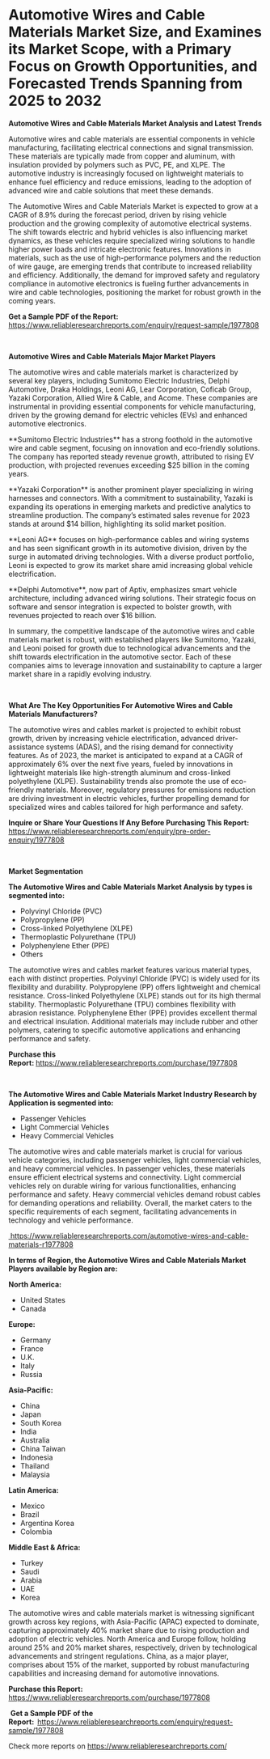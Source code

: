 <p><h1>Automotive Wires and Cable Materials Market Size, and Examines its Market Scope, with a Primary Focus on Growth Opportunities, and Forecasted Trends Spanning from 2025 to 2032</h1></p><p><strong>Automotive Wires and Cable Materials Market Analysis and Latest Trends</strong></p>
<p><p>Automotive wires and cable materials are essential components in vehicle manufacturing, facilitating electrical connections and signal transmission. These materials are typically made from copper and aluminum, with insulation provided by polymers such as PVC, PE, and XLPE. The automotive industry is increasingly focused on lightweight materials to enhance fuel efficiency and reduce emissions, leading to the adoption of advanced wire and cable solutions that meet these demands.</p><p>The Automotive Wires and Cable Materials Market is expected to grow at a CAGR of 8.9% during the forecast period, driven by rising vehicle production and the growing complexity of automotive electrical systems. The shift towards electric and hybrid vehicles is also influencing market dynamics, as these vehicles require specialized wiring solutions to handle higher power loads and intricate electronic features. Innovations in materials, such as the use of high-performance polymers and the reduction of wire gauge, are emerging trends that contribute to increased reliability and efficiency. Additionally, the demand for improved safety and regulatory compliance in automotive electronics is fueling further advancements in wire and cable technologies, positioning the market for robust growth in the coming years.</p></p>
<p><strong>Get a Sample PDF of the Report:&nbsp;</strong> <a href="https://www.reliableresearchreports.com/enquiry/request-sample/1977808?utm_campaign=3430&utm_medium=2&utm_source=Github&utm_content=ia&utm_term=03042025&utm_id=automotive-wires-and-cable-materials">https://www.reliableresearchreports.com/enquiry/request-sample/1977808</a></p>
<p>&nbsp;</p>
<p><strong>Automotive Wires and Cable Materials Major Market Players</strong></p>
<p><p>The automotive wires and cable materials market is characterized by several key players, including Sumitomo Electric Industries, Delphi Automotive, Draka Holdings, Leoni AG, Lear Corporation, Coficab Group, Yazaki Corporation, Allied Wire & Cable, and Acome. These companies are instrumental in providing essential components for vehicle manufacturing, driven by the growing demand for electric vehicles (EVs) and enhanced automotive electronics.</p><p>**Sumitomo Electric Industries** has a strong foothold in the automotive wire and cable segment, focusing on innovation and eco-friendly solutions. The company has reported steady revenue growth, attributed to rising EV production, with projected revenues exceeding $25 billion in the coming years.</p><p>**Yazaki Corporation** is another prominent player specializing in wiring harnesses and connectors. With a commitment to sustainability, Yazaki is expanding its operations in emerging markets and predictive analytics to streamline production. The company’s estimated sales revenue for 2023 stands at around $14 billion, highlighting its solid market position.</p><p>**Leoni AG** focuses on high-performance cables and wiring systems and has seen significant growth in its automotive division, driven by the surge in automated driving technologies. With a diverse product portfolio, Leoni is expected to grow its market share amid increasing global vehicle electrification.</p><p>**Delphi Automotive**, now part of Aptiv, emphasizes smart vehicle architecture, including advanced wiring solutions. Their strategic focus on software and sensor integration is expected to bolster growth, with revenues projected to reach over $16 billion.</p><p>In summary, the competitive landscape of the automotive wires and cable materials market is robust, with established players like Sumitomo, Yazaki, and Leoni poised for growth due to technological advancements and the shift towards electrification in the automotive sector. Each of these companies aims to leverage innovation and sustainability to capture a larger market share in a rapidly evolving industry.</p></p>
<p>&nbsp;</p>
<p><strong>What Are The Key Opportunities For Automotive Wires and Cable Materials Manufacturers?</strong></p>
<p><p>The automotive wires and cables market is projected to exhibit robust growth, driven by increasing vehicle electrification, advanced driver-assistance systems (ADAS), and the rising demand for connectivity features. As of 2023, the market is anticipated to expand at a CAGR of approximately 6% over the next five years, fueled by innovations in lightweight materials like high-strength aluminum and cross-linked polyethylene (XLPE). Sustainability trends also promote the use of eco-friendly materials. Moreover, regulatory pressures for emissions reduction are driving investment in electric vehicles, further propelling demand for specialized wires and cables tailored for high performance and safety.</p></p>
<p><strong>Inquire or Share Your Questions If Any Before Purchasing This Report:</strong> <a href="https://www.reliableresearchreports.com/enquiry/pre-order-enquiry/1977808?utm_campaign=3430&utm_medium=2&utm_source=Github&utm_content=ia&utm_term=03042025&utm_id=automotive-wires-and-cable-materials">https://www.reliableresearchreports.com/enquiry/pre-order-enquiry/1977808</a></p>
<p>&nbsp;</p>
<p><strong>Market Segmentation</strong></p>
<p><strong>The Automotive Wires and Cable Materials Market Analysis by types is segmented into:</strong></p>
<p><ul><li>Polyvinyl Chloride (PVC)</li><li>Polypropylene (PP)</li><li>Cross-linked Polyethylene (XLPE)</li><li>Thermoplastic Polyurethane (TPU)</li><li>Polyphenylene Ether (PPE)</li><li>Others</li></ul></p>
<p><p>The automotive wires and cables market features various material types, each with distinct properties. Polyvinyl Chloride (PVC) is widely used for its flexibility and durability. Polypropylene (PP) offers lightweight and chemical resistance. Cross-linked Polyethylene (XLPE) stands out for its high thermal stability. Thermoplastic Polyurethane (TPU) combines flexibility with abrasion resistance. Polyphenylene Ether (PPE) provides excellent thermal and electrical insulation. Additional materials may include rubber and other polymers, catering to specific automotive applications and enhancing performance and safety.</p></p>
<p><strong>Purchase this Report:&nbsp;</strong><a href="https://www.reliableresearchreports.com/purchase/1977808?utm_campaign=3430&utm_medium=2&utm_source=Github&utm_content=ia&utm_term=03042025&utm_id=automotive-wires-and-cable-materials">https://www.reliableresearchreports.com/purchase/1977808</a></p>
<p>&nbsp;</p>
<p><strong>The Automotive Wires and Cable Materials Market Industry Research by Application is segmented into:</strong></p>
<p><ul><li>Passenger Vehicles</li><li>Light Commercial Vehicles</li><li>Heavy Commercial Vehicles</li></ul></p>
<p><p>The automotive wires and cable materials market is crucial for various vehicle categories, including passenger vehicles, light commercial vehicles, and heavy commercial vehicles. In passenger vehicles, these materials ensure efficient electrical systems and connectivity. Light commercial vehicles rely on durable wiring for various functionalities, enhancing performance and safety. Heavy commercial vehicles demand robust cables for demanding operations and reliability. Overall, the market caters to the specific requirements of each segment, facilitating advancements in technology and vehicle performance.</p></p>
<p><a href="https://www.reliableresearchreports.com/automotive-wires-and-cable-materials-r1977808?utm_campaign=3430&utm_medium=2&utm_source=Github&utm_content=ia&utm_term=03042025&utm_id=automotive-wires-and-cable-materials">&nbsp;https://www.reliableresearchreports.com/automotive-wires-and-cable-materials-r1977808</a></p>
<p><strong>In terms of Region, the Automotive Wires and Cable Materials Market Players available by Region are:</strong></p>
<p>
    <p> <strong> North America: </strong>
        <ul>
            <li>United States</li>
            <li>Canada</li>
        </ul>
        </p> 
    <p> <strong> Europe: </strong>
        <ul>
            <li>Germany</li>
            <li>France</li>
            <li>U.K.</li>
            <li>Italy</li>
            <li>Russia</li>
        </ul>
        </p> 
    <p> <strong> Asia-Pacific: </strong>
        <ul>
            <li>China</li>
            <li>Japan</li>
            <li>South Korea</li>
            <li>India</li>
            <li>Australia</li>
            <li>China Taiwan</li>
            <li>Indonesia</li>
            <li>Thailand</li>
            <li>Malaysia</li>
        </ul>
        </p> 
    <p> <strong> Latin America: </strong>
        <ul>
            <li>Mexico</li>
            <li>Brazil</li>
            <li>Argentina Korea</li>
            <li>Colombia</li>
        </ul>
        </p> 
    <p> <strong> Middle East & Africa: </strong>
        <ul>
            <li>Turkey</li>
            <li>Saudi</li>
            <li>Arabia</li>
            <li>UAE</li>
            <li>Korea</li>
        </ul>
    </p>
    </p>
<p><p>The automotive wires and cable materials market is witnessing significant growth across key regions, with Asia-Pacific (APAC) expected to dominate, capturing approximately 40% market share due to rising production and adoption of electric vehicles. North America and Europe follow, holding around 25% and 20% market shares, respectively, driven by technological advancements and stringent regulations. China, as a major player, comprises about 15% of the market, supported by robust manufacturing capabilities and increasing demand for automotive innovations.</p></p>
<p><strong>Purchase this Report: </strong><a href="https://www.reliableresearchreports.com/purchase/1977808?utm_campaign=3430&utm_medium=2&utm_source=Github&utm_content=ia&utm_term=03042025&utm_id=automotive-wires-and-cable-materials">https://www.reliableresearchreports.com/purchase/1977808</a></p>
<p>&nbsp;<strong>Get a Sample PDF of the Report:&nbsp;&nbsp;</strong><a href="https://www.reliableresearchreports.com/enquiry/request-sample/1977808?utm_campaign=3430&utm_medium=2&utm_source=Github&utm_content=ia&utm_term=03042025&utm_id=automotive-wires-and-cable-materials">https://www.reliableresearchreports.com/enquiry/request-sample/1977808</a></p>
<p><strong></strong></p>
<p>Check more reports on <a href="https://www.reliableresearchreports.com/?utm_campaign=3430&utm_medium=2&utm_source=Github&utm_content=ia&utm_term=03042025&utm_id=automotive-wires-and-cable-materials">https://www.reliableresearchreports.com/</a></p>
